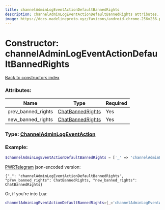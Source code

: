 ```yaml
---
title: channelAdminLogEventActionDefaultBannedRights
description: channelAdminLogEventActionDefaultBannedRights attributes, type and example
image: https://docs.madelineproto.xyz/favicons/android-chrome-256x256.png
---
```

# Constructor: channelAdminLogEventActionDefaultBannedRights  
[Back to constructors index](index.md)



### Attributes:

| Name     |    Type       | Required |
|----------|---------------|----------|
|prev\_banned\_rights|[ChatBannedRights](../types/ChatBannedRights.md) | Yes|
|new\_banned\_rights|[ChatBannedRights](../types/ChatBannedRights.md) | Yes|



### Type: [ChannelAdminLogEventAction](../types/ChannelAdminLogEventAction.md)


### Example:

```php
$channelAdminLogEventActionDefaultBannedRights = ['_' => 'channelAdminLogEventActionDefaultBannedRights', 'prev_banned_rights' => ChatBannedRights, 'new_banned_rights' => ChatBannedRights];
```  

[PWRTelegram](https://pwrtelegram.xyz) json-encoded version:

```
{"_": "channelAdminLogEventActionDefaultBannedRights", "prev_banned_rights": ChatBannedRights, "new_banned_rights": ChatBannedRights}
```


Or, if you're into Lua:

```lua
channelAdminLogEventActionDefaultBannedRights={_='channelAdminLogEventActionDefaultBannedRights', prev_banned_rights=ChatBannedRights, new_banned_rights=ChatBannedRights}

```


